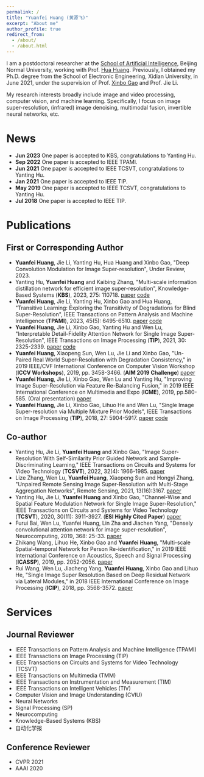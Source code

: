 ```yaml
---
permalink: /
title: "Yuanfei Huang (黄源飞)"
excerpt: "About me"
author_profile: true
redirect_from: 
  - /about/
  - /about.html
---
```


I am a postdoctoral researcher at the [School of Artificial Intelligence](ai.bnu.edu.cn), Beijing Normal University, working with Prof. [Hua Huang](https://vmcl.bnu.edu.cn/group/teacher/dcdaea79b5e54b75b532795109a85a34.htm). Previously, I obtained my Ph.D. degree from the School of Electronic Engineering, Xidian University, in June 2021, under the supervision of Prof. [Xinbo Gao](https://see.xidian.edu.cn/faculty/xbgao/) and Prof. Jie Li.

My research interests broadly include image and video processing, computer vision, and machine learning. Specifically, I focus on image super-resolution, (infrared) image denoising, multimodal fusion, invertible neural networks, etc.

# News
* **Jun 2023**  One paper is accepted to KBS, congratulations to Yanting Hu.
* **Sep 2022**  One paper is accepted to IEEE TPAMI.
* **Jun 2021**  One paper is accepted to IEEE TCSVT, congratulations to Yanting Hu.
* **Jan 2021**  One paper is accepted to IEEE TIP.
* **May 2019**  One paper is accepted to IEEE TCSVT, congratulations to Yanting Hu.
* **Jul 2018**  One paper is accepted to IEEE TIP.

# Publications
## First or Corresponding Author
* **Yuanfei Huang**, Jie Li, Yanting Hu, Hua Huang and Xinbo Gao, "Deep Convolution Modulation for Image Super-resolution", Under Review, 2023.
* Yanting Hu, **Yuanfei Huang** and Kaibing Zhang, "Multi-scale information distillation network for efficient image super-resolution", Knowledge-Based Systems (**KBS**), 2023, 275: 110718. [paper](https://www.sciencedirect.com/science/article/pii/S0950705123004689)  [code](https://github.com/YuanfeiHuang/MSID)
* **Yuanfei Huang**, Jie Li, Yanting Hu, Xinbo Gao and Hua Huang, "Transitive Learning: Exploring the Transitivity of Degradations for Blind Super-Resolution", IEEE Transactions on Pattern Analysis and Machine Intelligence (**TPAMI**), 2023, 45(5): 6495-6510. [paper](https://ieeexplore.ieee.org/document/9893392/)  [code](https://github.com/YuanfeiHuang/TLSR)
* **Yuanfei Huang**, Jie Li, Xinbo Gao, Yanting Hu and Wen Lu, "Interpretable Detail-Fidelity Attention Network for Single Image Super-Resolution", IEEE Transactions on Image Processing (**TIP**), 2021, 30: 2325-2339.  [paper](https://ieeexplore.ieee.org/document/9334407)  [code](https://github.com/YuanfeiHuang/DeFiAN)
* **Yuanfei Huang**, Xiaopeng Sun, Wen Lu, Jie Li and Xinbo Gao, "Un-Paired Real World Super-Resolution with Degradation Consistency," in 2019 IEEE/CVF International Conference on Computer Vision Workshop (**ICCV Workshops**), 2019, pp. 3458-3466. (**AIM 2019 Challenge**) [paper](https://ieeexplore.ieee.org/abstract/document/9022113)
* **Yuanfei Huang**, Jie Li, Xinbo Gao, Wen Lu and Yanting Hu, "Improving Image Super-Resolution via Feature Re-Balancing Fusion," in 2019 IEEE International Conference on Multimedia and Expo (**ICME**), 2019, pp.580-585. (Oral presentation) [paper](https://ieeexplore.ieee.org/document/8784891)
* **Yuanfei Huang**, Jie Li, Xinbo Gao, Lihuo He and Wen Lu, "Single Image Super-resolution via Multiple Mixture Prior Models", IEEE Transactions on Image Processing (**TIP**), 2018, 27: 5904-5917. [paper](https://ieeexplore.ieee.org/document/8421656)  [code](https://github.com/YuanfeiHuang/MMPM)

## Co-author
* Yanting Hu, Jie Li, **Yuanfei Huang** and Xinbo Gao, "Image Super-Resolution With Self-Similarity Prior Guided Network and Sample-Discriminating Learning," IEEE Transactions on Circuits and Systems for Video Technology (**TCSVT**), 2022, 32(4): 1966-1985. [paper](https://ieeexplore.ieee.org/document/9467283)
* Lize Zhang, Wen Lu, **Yuanfei Huang**, Xiaopeng Sun and Hongyi Zhang, "Unpaired Remote Sensing Image Super-Resolution with Multi-Stage Aggregation Networks", Remote Sensing, 2021, 13(16):3167. [paper](https://www.mdpi.com/2072-4292/13/16/3167)
* Yanting Hu, Jie Li, **Yuanfei Huang** and Xinbo Gao, "Channel-Wise and Spatial Feature Modulation Network for Single Image Super-Resolution," IEEE Transactions on Circuits and Systems for Video Technology (**TCSVT**), 2020, 30(11): 3911-3927. (**ESI Highly Cited Paper**) [paper](https://ieeexplore.ieee.org/document/8708220)
* Furui Bai, Wen Lu, Yuanfei Huang, Lin Zha and Jiachen Yang, "Densely convolutional attention network for image super-resolution", Neurocomputing, 2019, 368: 25-33. [paper](https://www.sciencedirect.com/science/article/pii/S0925231219312081)
* Zhikang Wang, Lihuo He, Xinbo Gao and **Yuanfei Huang**, "Multi-scale Spatial-temporal Network for Person Re-identification," in 2019 IEEE International Conference on Acoustics, Speech and Signal Processing (**ICASSP**), 2019, pp. 2052-2056. [paper](https://ieeexplore.ieee.org/abstract/document/8683716)
* Rui Wang, Wen Lu, Jiacheng Yang, **Yuanfei Huang**, Xinbo Gao and Lihuo He, "Single Image Super Resolution Based on Deep Residual Network via Lateral Modules," in 2018 IEEE International Conference on Image Processing (**ICIP**), 2018, pp. 3568-3572. [paper](https://ieeexplore.ieee.org/abstract/document/8451670)


# Services
## Journal Reviewer
* IEEE Transactions on Pattern Analysis and Machine Intelligence (TPAMI)
* IEEE Transactions on Image Processing (TIP)
* IEEE Transactions on Circuits and Systems for Video Technology (TCSVT)
* IEEE Transactions on Multimedia (TMM)
* IEEE Transactions on Instrumentation and Measurement (TIM)
* IEEE Transactions on Intelligent Vehicles (TIV)
* Computer Vision and Image Understanding (CVIU)
* Neural Networks
* Signal Processing (SP)
* Neurocomputing
* Knowledge-Based Systems (KBS)
* 自动化学报

## Conference Reviewer
* CVPR 2021
* AAAI 2020
